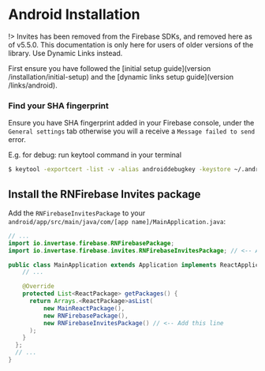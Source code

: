 # Android Installation

!> Invites has been removed from the Firebase SDKs, and removed here as of v5.5.0. This documentation is only here for users of older versions of the library. Use Dynamic Links instead.

First ensure you have followed the [initial setup guide](version /installation/initial-setup) and the [dynamic links setup guide](version /links/android).

### Find your SHA fingerprint
Ensure you have SHA fingerprint added in your Firebase console, under the `General settings` tab otherwise you will a receive a `Message failed to send` error.

E.g. for debug: run keytool command in your terminal

```bash
$ keytool -exportcert -list -v -alias androiddebugkey -keystore ~/.android/debug.keystore
```

## Install the RNFirebase Invites package

Add the `RNFirebaseInvitesPackage` to your `android/app/src/main/java/com/[app name]/MainApplication.java`:

```java
// ...
import io.invertase.firebase.RNFirebasePackage;
import io.invertase.firebase.invites.RNFirebaseInvitesPackage; // <-- Add this line

public class MainApplication extends Application implements ReactApplication {
    // ...

    @Override
    protected List<ReactPackage> getPackages() {
      return Arrays.<ReactPackage>asList(
          new MainReactPackage(),
          new RNFirebasePackage(),
          new RNFirebaseInvitesPackage() // <-- Add this line
      );
    }
  };
  // ...
}
```
